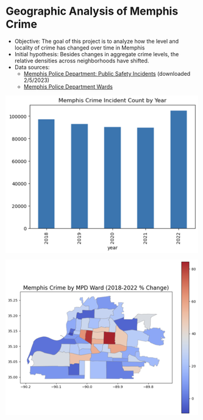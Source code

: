 # Geographic Analysis of Memphis Crime
- Objective: The goal of this project is to analyze how the level and locality of crime has changed over time in Memphis
- Initial hypothesis: Besides changes in aggregate crime levels, the relative densities across neighborhoods have shifted.
- Data sources:
    - [Memphis Police Department: Public Safety Incidents](https://memphisinternal.data.socrata.com/Public-Safety/Memphis-Police-Department-Public-Safety-Incidents/ybsi-jur4) (downloaded 2/5/2023)
    - [Memphis Police Department Wards](https://data.memphistn.gov/Public-Safety/Memphis-Police-Department-Wards/rqqz-pj4u)

![Annual Levels](readme_images/agg_levels.png)

![Change Over Time](readme_images/18_22_map.png)


